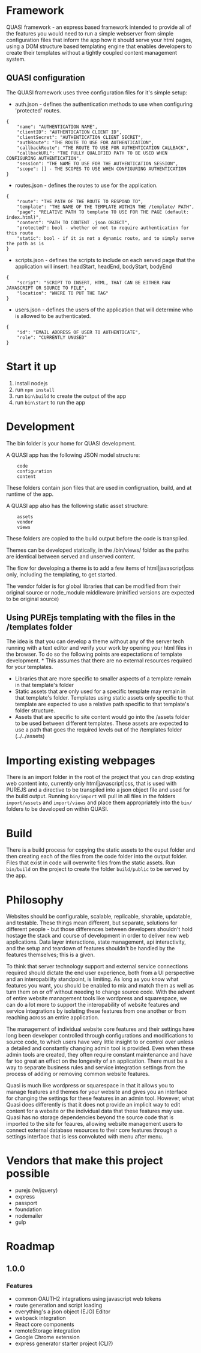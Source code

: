 # Framework
QUASI framework - an express based framework intended to provide all of the features you would need to run a simple webserver from simple configuration files that inform the app how it should serve your html pages, using a DOM structure based templating engine that enables developers to create their templates without a tightly coupled content management system. 

## QUASI configuration
The QUASI framework uses three configuration files for it's simple setup:
* auth.json - defines the authentication methods to use when configuring 'protected' routes.
~~~~ 
{
    "name": "AUTHENTICATION NAME",
    "clientID": "AUTHENTICATION CLIENT ID",
    "clientSecret": "AUTHENTICATION CLIENT SECRET",
    "authRoute": "THE ROUTE TO USE FOR AUTHENTICATION",
    "callbackRoute": "THE ROUTE TO USE FOR AUTHENTICATION CALLBACK",
    "callbackURL": "THE FULLY QUALIFIED PATH TO BE USED WHEN CONFIGURING AUTHENTICATION",
    "session": "THE NAME TO USE FOR THE AUTHENTICATION SESSION",
    "scope": [] - THE SCOPES TO USE WHEN CONFIGURING AUTHENTICATION
} 
~~~~
* routes.json - defines the routes to use for the application.
~~~~ 
{
    "route": "THE PATH OF THE ROUTE TO RESPOND TO",
    "template": "THE NAME OF THE TEMPLATE WITHIN THE /template/ PATH",
    "page": "RELATIVE PATH TO template TO USE FOR THE PAGE (default: index.html)",
    "content": "PATH TO CONTENT .json OBJECT",
    "protected": bool - whether or not to require authentication for this route
    "static": bool - if it is not a dynamic route, and to simply serve the path as is
}
~~~~ 
* scripts.json - defines the scripts to include on each served page that the application will insert: headStart, headEnd, bodyStart, bodyEnd
~~~~ 
{
    "script": "SCRIPT TO INSERT, HTML, THAT CAN BE EITHER RAW JAVASCRIPT OR SOURCE TO FILE",
    "location": "WHERE TO PUT THE TAG"
}
~~~~ 
* users.json - defines the users of the application that will determine who is allowed to be authenticated.
~~~~ 
{
    "id": "EMAIL ADDRESS OF USER TO AUTHENTICATE",
    "role": "CURRENTLY UNUSED"
}
~~~~ 

# Start it up
1. install nodejs
2. run `npm install`
3. run `bin\build` to create the output of the app
4. run `bin\start` to run the app

# Development
The bin folder is your home for QUASI development.

A QUASI app has the following JSON model structure:
~~~~ 
    code
    configuration
    content
~~~~ 
These folders contain json files that are used in configruation, build, and at runtime of the app.

A QUASI app also has the following static asset structure:
~~~~ 
    assets
    vendor
    views
~~~~ 
These folders are copied to the build output before the code is transpiled.

Themes can be developed statically, in the /bin/views/ folder as the paths are identical between served and unserved content.

The flow for developing a theme is to add a few items of html|javascript|css only, including the templating, to get started.

The vendor folder is for global libraries that can be modified from their original source or node_module middleware (minified versions are expected to be original source)

## Using PUREjs templating with the files in the /templates folder
The idea is that you can develop a theme without any of the server tech running with a text editor and verify your work by opening your html files in the browser. To do so the following points are expectations of template development.
\* This assumes that there are no external resources required for your templates.
* Libraries that are more specific to smaller aspects of a template remain in that template's folder
* Static assets that are only used for a specific template may remain in that template's folder. Templates using static assets only specific to that template are expected to use a relative path specific to that template's folder structure.
* Assets that are specific to site content would go into the /assets folder to be used between different templates. These assets are expected to use a path that goes the required levels out of the /templates folder (../../assets)

# Importing existing webpages
There is an import folder in the root of the project that you can drop existing web content into, currently only html|javascript|css, that is used with PUREJS and a directive to be transpiled into a json object file and used for the build output. Running `bin/import` will pull in all files in the folders `import/assets` and `import/views` and place them appropriately into the `bin/` folders to be developed on within QUASI.

# Build
There is a build process for copying the static assets to the ouput folder and then creating each of the files from the code folder into the output folder. Files that exist in code will overwrite files from the static assets. Run `bin/build` on the project to create the folder `build/public` to be served by the app.

# Philosophy
Websites should be configurable, scalable, replicable, sharable, updatable, and testable. These things mean different, but separate, solutions for different people - but those differences between developers shouldn't hold hostage the stack and course of development in order to deliver new web applications. Data layer interactions, state management, api interactivity, and the setup and teardown of features shouldn't be handled by the features themselves; this is a given.

To think that server technology support and external service connections required should dictate the end user experience, both from a UI perspective and an interopability standpoint, is limiting. As long as you know what features you want, you should be enabled to mix and match them as well as turn them on or off without needing to change source code. With the advent of entire website management tools like wordpress and squarespace, we can do a lot more to support the interopability of website features and service integrations by isolating these features from one another or from reaching across an entire application.

The management of individual website core features and their settings have long been developer controlled through configurations and modifications to source code, to which users have very little insight to or control over unless a detailed and constantly changing admin tool is provided. Even when these admin tools are created, they often require constant maintenance and have far too great an effect on the longevity of an application. There must be a way to separate business rules and service integration settings from the process of adding or removing common website features.

Quasi is much like wordpress or squarespace in that it allows you to manage features and themes for your website and gives you an interface for changing the settings for these features in an admin tool. However, what Quasi does differently is that it does not provide an implicit way to edit content for a website or the individual data that these features may use. Quasi has no storage dependencies beyond the source code that is imported to the site for feaures, allowing website management users to connect external database resources to their core features through a settings interface that is less convoluted with menu after menu.


# Vendors that make this project possible
* purejs (w/jquery)
* express
* passport
* foundation
* nodemailer
* gulp

# Roadmap
## 1.0.0
### Features 
* common OAUTH2 integrations using javascript web tokens
* route generation and script loading
* everything's a json object (EJO) Editor
* webpack integration
* React core components
* remoteStorage integration
* Google Chrome extension
* express generator starter project (CLI?)

